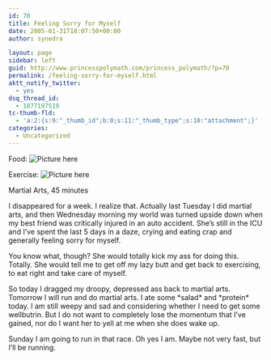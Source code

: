 ```yaml
---
id: 70
title: Feeling Sorry for Myself
date: 2005-01-31T18:07:50+00:00
author: synedra

layout: page
sidebar: left
guid: http://www.princesspolymath.com/princess_polymath/?p=70
permalink: /feeling-sorry-for-myself.html
aktt_notify_twitter:
  - yes
dsq_thread_id:
  - 1877197519
tc-thumb-fld:
  - 'a:2:{s:9:"_thumb_id";b:0;s:11:"_thumb_type";s:10:"attachment";}'
categories:
  - Uncategorized
---
```

Food: ![Picture here](http://fitness.domestigirl.com/images/stars_3_10.gif)
  
Exercise: ![Picture here](http://fitness.domestigirl.com/images/stars_3_30.gif)
  
Martial Arts, 45 minutes
  
I disappeared for a week. I realize that. Actually last Tuesday I did martial arts, and then Wednesday morning my world was turned upside down when my best friend was critically injured in an auto accident. She&#8217;s still in the ICU and I&#8217;ve spent the last 5 days in a daze, crying and eating crap and generally feeling sorry for myself.
  
You know what, though? She would totally kick my ass for doing this. Totally. She would tell me to get off my lazy butt and get back to exercising, to eat right and take care of myself.
  
So today I dragged my droopy, depressed ass back to martial arts. Tomorrow I will run and do martial arts. I ate some \*salad\* and \*protein\* today. I am still weepy and sad and considering whether I need to get some wellbutrin. But I do not want to completely lose the momentum that I&#8217;ve gained, nor do I want her to yell at me when she does wake up.
  
Sunday I am going to run in that race. Oh yes I am. Maybe not very fast, but I&#8217;ll be running.